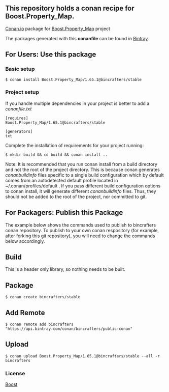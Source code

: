 ## This repository holds a conan recipe for Boost.Property_Map.

[Conan.io](https://conan.io) package for [Boost.Property_Map](https://github.com/Boostorg/Property_Map) project

The packages generated with this **conanfile** can be found in [Bintray](https://bintray.com/bincrafters/public-conan/Boost.Property_Map%3Abincrafters).

## For Users: Use this package

### Basic setup

    $ conan install Boost.Property_Map/1.65.1@bincrafters/stable

### Project setup

If you handle multiple dependencies in your project is better to add a *conanfile.txt*

    [requires]
    Boost.Property_Map/1.65.1@bincrafters/stable

    [generators]
    txt

Complete the installation of requirements for your project running:

    $ mkdir build && cd build && conan install ..
	
Note: It is recommended that you run conan install from a build directory and not the root of the project directory.  This is because conan generates *conanbuildinfo* files specific to a single build configuration which by default comes from an autodetected default profile located in ~/.conan/profiles/default .  If you pass different build configuration options to conan install, it will generate different *conanbuildinfo* files.  Thus, they should not be added to the root of the project, nor committed to git. 

## For Packagers: Publish this Package

The example below shows the commands used to publish to bincrafters conan repository. To publish to your own conan respository (for example, after forking this git repository), you will need to change the commands below accordingly. 

## Build  

This is a header only library, so nothing needs to be built.

## Package 

    $ conan create bincrafters/stable
	
## Add Remote

	$ conan remote add bincrafters "https://api.bintray.com/conan/bincrafters/public-conan"

## Upload

    $ conan upload Boost.Property_Map/1.65.1@bincrafters/stable --all -r bincrafters

### License
[Boost](www.boost.org/LICENSE_1_0.txt)
